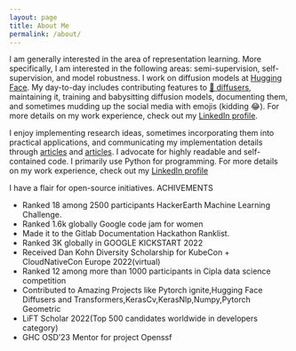 ```yaml
---
layout: page
title: About Me
permalink: /about/
---
```

I am generally interested in the area of representation learning. More specifically, I am interested in the following areas: semi-supervision, self-supervision, and model robustness.  I work on diffusion models at [Hugging Face](https://huggingface.co). My day-to-day includes contributing features to [🧨 diffusers](https://github.com/huggingface/diffusers), maintaining it, training and babysitting diffusion models, documenting them, and sometimes mudding up the social media with emojis (kidding 😂). For more details on my work experience, check out my [LinkedIn profile](https://www.linkedin.com/in/sayak-paul/).

I enjoy implementing research ideas, sometimes incorporating them into practical applications, and communicating my implementation details through [articles](https://somasree.dev/authoring/) and [articles](). I advocate for highly readable and self-contained code. I primarily use Python for programming. For more details on my work experience, check out my [LinkedIn profile]( https://www.linkedin.com/in/somasree-majumder-3533411aa/)

I have a flair for open-source initiatives.
ACHIVEMENTS
-  Ranked 18 among 2500 participants HackerEarth Machine
Learning Challenge.
-  Ranked 1.6k globally Google code jam for women
-   Made it to the Gitlab Documentation Hackathon Ranklist.
-  Ranked 3K globally in GOOGLE KICKSTART 2022
-  Received Dan Kohn Diversity Scholarship for KubeCon +
CloudNativeCon Europe 2022(virtual)
-  Ranked 12 among more than 1000 participants in Cipla data
science competition
-  Contributed to Amazing Projects like Pytorch ignite,Hugging
Face Diffusers and Transformers,KerasCv,KerasNlp,Numpy,Pytorch
Geometric
- LiFT Scholar 2022(Top 500 candidates worldwide in developers category)
-  GHC OSD’23 Mentor for project Openssf

